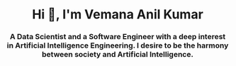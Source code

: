 <h1 align="center">Hi 👋, I'm Vemana Anil Kumar</h1>
<h3 align="center">A Data Scientist and a Software Engineer with a deep interest in Artificial Intelligence Engineering. I desire to be the harmony between society and Artificial Intelligence.</h3>

<!--
**Vemana2330/Vemana2330** is a ✨ _special_ ✨ repository because its `README.md` (this file) appears on your GitHub profile.

Here are some ideas to get you started:

- 🔭 I’m currently working on ...
- 🌱 I’m currently learning ...
- 👯 I’m looking to collaborate on ...
- 🤔 I’m looking for help with ...
- 💬 Ask me about ...
- 📫 How to reach me: ...
- 😄 Pronouns: ...
- ⚡ Fun fact: ...
-->
